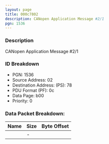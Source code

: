 ```yaml
---
layout: page
title: 000c7802
description: CANopen Application Message #2/1
pgn: 1536
---
```


### Description

CANopen Application Message #2/1

### ID Breakdown
* PGN: 1536
* Source Address: 02
* Destination Address: (PS): 78
* PDU Format (PF): 0c
* Data Page: b00
* Priority: 0
### Data Packet Breakdown:

| Name | Size | Byte Offset |
| ---- | ---- | ----------- |
|  | - |  |
